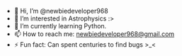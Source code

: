 - 👋 Hi, I’m @newbiedeveloper968
- 👀 I’m interested in Astrophysics :>
- 🌱 I’m currently learning Python.
- 📫 How to reach me: newbiedeveloper968@gmail.com
- ⚡ Fun fact: Can spent centuries to find bugs >_<

<!---
newbiedeveloper968/newbiedeveloper968 is a ✨ special ✨ repository because its `README.md` (this file) appears on your GitHub profile.
You can click the Preview link to take a look at your changes.
--->
